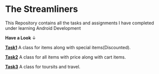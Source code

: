 # The Streamliners
This Repository contains all the tasks and assignments I have completed under learning Android Development

 **Have a Look** &#8595;
 
 
   [**Task1**](https://github.com/Muskaan0111/TheStreamliners/tree/master/src/Task1a) A class for items along with special items(Discounted).
   
   
   [**Task2**](https://github.com/Muskaan0111/TheStreamliners/tree/master/src/Task2) A class for all items with price along with cart items.
   
                   
   [**Task3**](https://github.com/Muskaan0111/TheStreamliners/tree/master/src/Task3) A class for toursits and travel.          
 
 
